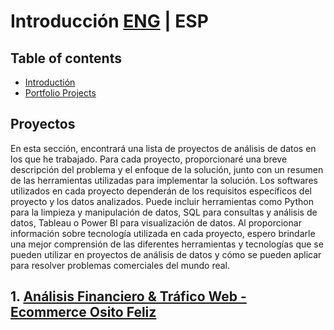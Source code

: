 # Introducción [ENG](https://github.com/HansAiTech/Data_Analysis_Portfolio/blob/main/Projects_en.md) | ESP

## Table of contents
- [Introductión](#Introduction)
- [Portfolio Projects](#Portfolio-projects)

## Proyectos
En esta sección, encontrará una lista de proyectos de análisis de datos en los que he trabajado. Para cada proyecto, proporcionaré una breve descripción del problema y el enfoque de la solución, junto con un resumen de las herramientas utilizadas para implementar la solución.
Los softwares utilizados en cada proyecto dependerán de los requisitos específicos del proyecto y los datos analizados. Puede incluir herramientas como Python para la limpieza y manipulación de datos, SQL para consultas y análisis de datos, Tableau o Power BI para visualización de datos.
Al proporcionar información sobre tecnología utilizada en cada proyecto, espero brindarle una mejor comprensión de las diferentes herramientas y tecnologías que se pueden utilizar en proyectos de análisis de datos y cómo se pueden aplicar para resolver problemas comerciales del mundo real.

## 1. [Análisis Financiero & Tráfico Web - Ecommerce Osito Feliz](https://github.com/HansAiTech/SQL_Projects/blob/main/Happy_Bear_Ecommerce)  
